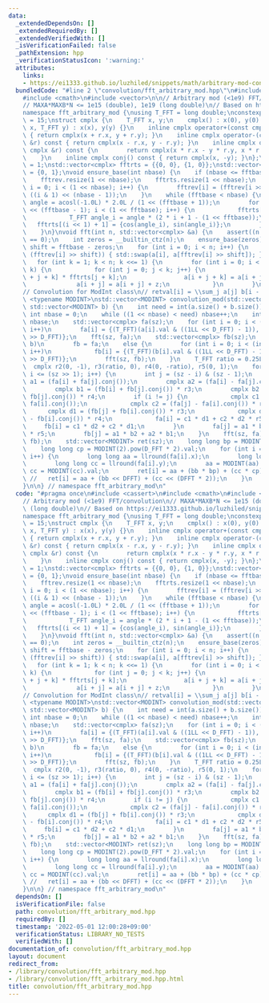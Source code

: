 ```yaml
---
data:
  _extendedDependsOn: []
  _extendedRequiredBy: []
  _extendedVerifiedWith: []
  _isVerificationFailed: false
  _pathExtension: hpp
  _verificationStatusIcon: ':warning:'
  attributes:
    links:
    - https://ei1333.github.io/luzhiled/snippets/math/arbitrary-mod-convolution.html
  bundledCode: "#line 2 \"convolution/fft_arbitrary_mod.hpp\"\n#include <cassert>\n\
    #include <cmath>\n#include <vector>\n\n// Arbitrary mod (<1e9) FFT/convolution\n\
    // MAXA*MAXB*N <= 1e15 (double), 1e19 (long double)\n// Based on https://ei1333.github.io/luzhiled/snippets/math/arbitrary-mod-convolution.html\n\
    namespace fft_arbitrary_mod {\nusing T_FFT = long double;\nconstexpr int D_FFT\
    \ = 15;\nstruct cmplx {\n    T_FFT x, y;\n    cmplx() : x(0), y(0) {}\n    cmplx(T_FFT\
    \ x, T_FFT y) : x(x), y(y) {}\n    inline cmplx operator+(const cmplx &r) const\
    \ { return cmplx(x + r.x, y + r.y); }\n    inline cmplx operator-(const cmplx\
    \ &r) const { return cmplx(x - r.x, y - r.y); }\n    inline cmplx operator*(const\
    \ cmplx &r) const {\n        return cmplx(x * r.x - y * r.y, x * r.y + y * r.x);\n\
    \    }\n    inline cmplx conj() const { return cmplx(x, -y); }\n};\nint fftbase\
    \ = 1;\nstd::vector<cmplx> fftrts = {{0, 0}, {1, 0}};\nstd::vector<int> fftrev\
    \ = {0, 1};\nvoid ensure_base(int nbase) {\n    if (nbase <= fftbase) return;\n\
    \    fftrev.resize(1 << nbase);\n    fftrts.resize(1 << nbase);\n    for (int\
    \ i = 0; i < (1 << nbase); i++) {\n        fftrev[i] = (fftrev[i >> 1] >> 1) +\
    \ ((i & 1) << (nbase - 1));\n    }\n    while (fftbase < nbase) {\n        T_FFT\
    \ angle = acosl(-1.0L) * 2.0L / (1 << (fftbase + 1));\n        for (int i = 1\
    \ << (fftbase - 1); i < (1 << fftbase); i++) {\n            fftrts[i << 1] = fftrts[i];\n\
    \            T_FFT angle_i = angle * (2 * i + 1 - (1 << fftbase));\n         \
    \   fftrts[(i << 1) + 1] = {cos(angle_i), sin(angle_i)};\n        }\n        ++fftbase;\n\
    \    }\n}\nvoid fft(int n, std::vector<cmplx> &a) {\n    assert((n & (n - 1))\
    \ == 0);\n    int zeros = __builtin_ctz(n);\n    ensure_base(zeros);\n    int\
    \ shift = fftbase - zeros;\n    for (int i = 0; i < n; i++) {\n        if (i <\
    \ (fftrev[i] >> shift)) { std::swap(a[i], a[fftrev[i] >> shift]); }\n    }\n \
    \   for (int k = 1; k < n; k <<= 1) {\n        for (int i = 0; i < n; i += 2 *\
    \ k) {\n            for (int j = 0; j < k; j++) {\n                cmplx z = a[i\
    \ + j + k] * fftrts[j + k];\n                a[i + j + k] = a[i + j] - z;\n  \
    \              a[i + j] = a[i + j] + z;\n            }\n        }\n    }\n}\n\n\
    // Convolution for ModInt class\n// retval[i] = \\sum_j a[j] b[i - j]\ntemplate\
    \ <typename MODINT>\nstd::vector<MODINT> convolution_mod(std::vector<MODINT> a,\
    \ std::vector<MODINT> b) {\n    int need = int(a.size() + b.size()) - 1;\n   \
    \ int nbase = 0;\n    while ((1 << nbase) < need) nbase++;\n    int sz = 1 <<\
    \ nbase;\n    std::vector<cmplx> fa(sz);\n    for (int i = 0; i < (int)a.size();\
    \ i++)\n        fa[i] = {(T_FFT)(a[i].val & ((1LL << D_FFT) - 1)), (T_FFT)(a[i].val\
    \ >> D_FFT)};\n    fft(sz, fa);\n    std::vector<cmplx> fb(sz);\n    if (a ==\
    \ b)\n        fb = fa;\n    else {\n        for (int i = 0; i < (int)b.size();\
    \ i++)\n            fb[i] = {(T_FFT)(b[i].val & ((1LL << D_FFT) - 1)), (T_FFT)(b[i].val\
    \ >> D_FFT)};\n        fft(sz, fb);\n    }\n    T_FFT ratio = 0.25L / sz;\n  \
    \  cmplx r2(0, -1), r3(ratio, 0), r4(0, -ratio), r5(0, 1);\n    for (int i = 0;\
    \ i <= (sz >> 1); i++) {\n        int j = (sz - i) & (sz - 1);\n        cmplx\
    \ a1 = (fa[i] + fa[j].conj());\n        cmplx a2 = (fa[i] - fa[j].conj()) * r2;\n\
    \        cmplx b1 = (fb[i] + fb[j].conj()) * r3;\n        cmplx b2 = (fb[i] -\
    \ fb[j].conj()) * r4;\n        if (i != j) {\n            cmplx c1 = (fa[j] +\
    \ fa[i].conj());\n            cmplx c2 = (fa[j] - fa[i].conj()) * r2;\n      \
    \      cmplx d1 = (fb[j] + fb[i].conj()) * r3;\n            cmplx d2 = (fb[j]\
    \ - fb[i].conj()) * r4;\n            fa[i] = c1 * d1 + c2 * d2 * r5;\n       \
    \     fb[i] = c1 * d2 + c2 * d1;\n        }\n        fa[j] = a1 * b1 + a2 * b2\
    \ * r5;\n        fb[j] = a1 * b2 + a2 * b1;\n    }\n    fft(sz, fa);\n    fft(sz,\
    \ fb);\n    std::vector<MODINT> ret(sz);\n    long long bp = MODINT(2).pow(D_FFT).val;\n\
    \    long long cp = MODINT(2).pow(D_FFT * 2).val;\n    for (int i = 0; i < need;\
    \ i++) {\n        long long aa = llround(fa[i].x);\n        long long bb = llround(fb[i].x);\n\
    \        long long cc = llround(fa[i].y);\n        aa = MODINT(aa).val, bb = MODINT(bb).val,\
    \ cc = MODINT(cc).val;\n        ret[i] = aa + (bb * bp) + (cc * cp);\n       \
    \ //   ret[i] = aa + (bb << DFFT) + (cc << (DFFT * 2));\n    }\n    return ret;\n\
    }\n\n} // namespace fft_arbitrary_mod\n"
  code: "#pragma once\n#include <cassert>\n#include <cmath>\n#include <vector>\n\n\
    // Arbitrary mod (<1e9) FFT/convolution\n// MAXA*MAXB*N <= 1e15 (double), 1e19\
    \ (long double)\n// Based on https://ei1333.github.io/luzhiled/snippets/math/arbitrary-mod-convolution.html\n\
    namespace fft_arbitrary_mod {\nusing T_FFT = long double;\nconstexpr int D_FFT\
    \ = 15;\nstruct cmplx {\n    T_FFT x, y;\n    cmplx() : x(0), y(0) {}\n    cmplx(T_FFT\
    \ x, T_FFT y) : x(x), y(y) {}\n    inline cmplx operator+(const cmplx &r) const\
    \ { return cmplx(x + r.x, y + r.y); }\n    inline cmplx operator-(const cmplx\
    \ &r) const { return cmplx(x - r.x, y - r.y); }\n    inline cmplx operator*(const\
    \ cmplx &r) const {\n        return cmplx(x * r.x - y * r.y, x * r.y + y * r.x);\n\
    \    }\n    inline cmplx conj() const { return cmplx(x, -y); }\n};\nint fftbase\
    \ = 1;\nstd::vector<cmplx> fftrts = {{0, 0}, {1, 0}};\nstd::vector<int> fftrev\
    \ = {0, 1};\nvoid ensure_base(int nbase) {\n    if (nbase <= fftbase) return;\n\
    \    fftrev.resize(1 << nbase);\n    fftrts.resize(1 << nbase);\n    for (int\
    \ i = 0; i < (1 << nbase); i++) {\n        fftrev[i] = (fftrev[i >> 1] >> 1) +\
    \ ((i & 1) << (nbase - 1));\n    }\n    while (fftbase < nbase) {\n        T_FFT\
    \ angle = acosl(-1.0L) * 2.0L / (1 << (fftbase + 1));\n        for (int i = 1\
    \ << (fftbase - 1); i < (1 << fftbase); i++) {\n            fftrts[i << 1] = fftrts[i];\n\
    \            T_FFT angle_i = angle * (2 * i + 1 - (1 << fftbase));\n         \
    \   fftrts[(i << 1) + 1] = {cos(angle_i), sin(angle_i)};\n        }\n        ++fftbase;\n\
    \    }\n}\nvoid fft(int n, std::vector<cmplx> &a) {\n    assert((n & (n - 1))\
    \ == 0);\n    int zeros = __builtin_ctz(n);\n    ensure_base(zeros);\n    int\
    \ shift = fftbase - zeros;\n    for (int i = 0; i < n; i++) {\n        if (i <\
    \ (fftrev[i] >> shift)) { std::swap(a[i], a[fftrev[i] >> shift]); }\n    }\n \
    \   for (int k = 1; k < n; k <<= 1) {\n        for (int i = 0; i < n; i += 2 *\
    \ k) {\n            for (int j = 0; j < k; j++) {\n                cmplx z = a[i\
    \ + j + k] * fftrts[j + k];\n                a[i + j + k] = a[i + j] - z;\n  \
    \              a[i + j] = a[i + j] + z;\n            }\n        }\n    }\n}\n\n\
    // Convolution for ModInt class\n// retval[i] = \\sum_j a[j] b[i - j]\ntemplate\
    \ <typename MODINT>\nstd::vector<MODINT> convolution_mod(std::vector<MODINT> a,\
    \ std::vector<MODINT> b) {\n    int need = int(a.size() + b.size()) - 1;\n   \
    \ int nbase = 0;\n    while ((1 << nbase) < need) nbase++;\n    int sz = 1 <<\
    \ nbase;\n    std::vector<cmplx> fa(sz);\n    for (int i = 0; i < (int)a.size();\
    \ i++)\n        fa[i] = {(T_FFT)(a[i].val & ((1LL << D_FFT) - 1)), (T_FFT)(a[i].val\
    \ >> D_FFT)};\n    fft(sz, fa);\n    std::vector<cmplx> fb(sz);\n    if (a ==\
    \ b)\n        fb = fa;\n    else {\n        for (int i = 0; i < (int)b.size();\
    \ i++)\n            fb[i] = {(T_FFT)(b[i].val & ((1LL << D_FFT) - 1)), (T_FFT)(b[i].val\
    \ >> D_FFT)};\n        fft(sz, fb);\n    }\n    T_FFT ratio = 0.25L / sz;\n  \
    \  cmplx r2(0, -1), r3(ratio, 0), r4(0, -ratio), r5(0, 1);\n    for (int i = 0;\
    \ i <= (sz >> 1); i++) {\n        int j = (sz - i) & (sz - 1);\n        cmplx\
    \ a1 = (fa[i] + fa[j].conj());\n        cmplx a2 = (fa[i] - fa[j].conj()) * r2;\n\
    \        cmplx b1 = (fb[i] + fb[j].conj()) * r3;\n        cmplx b2 = (fb[i] -\
    \ fb[j].conj()) * r4;\n        if (i != j) {\n            cmplx c1 = (fa[j] +\
    \ fa[i].conj());\n            cmplx c2 = (fa[j] - fa[i].conj()) * r2;\n      \
    \      cmplx d1 = (fb[j] + fb[i].conj()) * r3;\n            cmplx d2 = (fb[j]\
    \ - fb[i].conj()) * r4;\n            fa[i] = c1 * d1 + c2 * d2 * r5;\n       \
    \     fb[i] = c1 * d2 + c2 * d1;\n        }\n        fa[j] = a1 * b1 + a2 * b2\
    \ * r5;\n        fb[j] = a1 * b2 + a2 * b1;\n    }\n    fft(sz, fa);\n    fft(sz,\
    \ fb);\n    std::vector<MODINT> ret(sz);\n    long long bp = MODINT(2).pow(D_FFT).val;\n\
    \    long long cp = MODINT(2).pow(D_FFT * 2).val;\n    for (int i = 0; i < need;\
    \ i++) {\n        long long aa = llround(fa[i].x);\n        long long bb = llround(fb[i].x);\n\
    \        long long cc = llround(fa[i].y);\n        aa = MODINT(aa).val, bb = MODINT(bb).val,\
    \ cc = MODINT(cc).val;\n        ret[i] = aa + (bb * bp) + (cc * cp);\n       \
    \ //   ret[i] = aa + (bb << DFFT) + (cc << (DFFT * 2));\n    }\n    return ret;\n\
    }\n\n} // namespace fft_arbitrary_mod\n"
  dependsOn: []
  isVerificationFile: false
  path: convolution/fft_arbitrary_mod.hpp
  requiredBy: []
  timestamp: '2022-05-01 12:00:28+09:00'
  verificationStatus: LIBRARY_NO_TESTS
  verifiedWith: []
documentation_of: convolution/fft_arbitrary_mod.hpp
layout: document
redirect_from:
- /library/convolution/fft_arbitrary_mod.hpp
- /library/convolution/fft_arbitrary_mod.hpp.html
title: convolution/fft_arbitrary_mod.hpp
---
```

